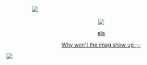 ㅤㅤㅤㅤㅤㅤㅤㅤㅤㅤㅤㅤㅤㅤㅤㅤㅤㅤㅤㅤㅤㅤㅤㅤㅤㅤㅤ<p align="center">
<img src="https://file.garden/aLHIWXpySU2VRd-b/IMG_6588.png">
ㅤㅤㅤㅤㅤㅤㅤㅤㅤㅤㅤㅤㅤㅤㅤㅤㅤㅤㅤㅤㅤㅤㅤㅤㅤㅤㅤ<p align="center">
![](https://komarev.com/ghpvc/?username=iisavzxie&style=plastic&abbreviated=true&label=⠀⠀⠀⠀𐙚‎‎⠀⠀spys⠀⠀୭˚.⠀⠀⠀&color=ff7f4d)
<p align="center">
<a href="https://github.com/samirusuki">ʚïɞ
<p align="center">
Why won't the imag show up ;-;
<p>
<img src="https://file.garden/aLHIWXpySU2VRd-b/IMG_6589.png">
